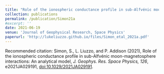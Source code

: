 ```yaml
---
title: "Role of the ionospheric conductance profile in sub-Alfvénic moon-magnetosphere interactions: An analytical model"
collection: publications
permalink: /publication/Simon21a
#excerpt: ''
date: 2021-06-19
venue: 'Journal of Geophysical Research, Space Physics'
paperurl: 'http://lukeliuzzo.github.io/files/Simon_etal_2021a.pdf'
---
```


Recommended citation: Simon, S., L. Liuzzo, and P. Addison (2021), Role of the ionospheric conductance profile in sub-Alfvénic moon-magnetosphere interactions: An analytical model, <i>J. Geophys. Res. Space Physics, 126</i>, e2021JA029191, [doi:10.1029/2021JA029191](https://doi.org/10.1029/2021JA029191).
